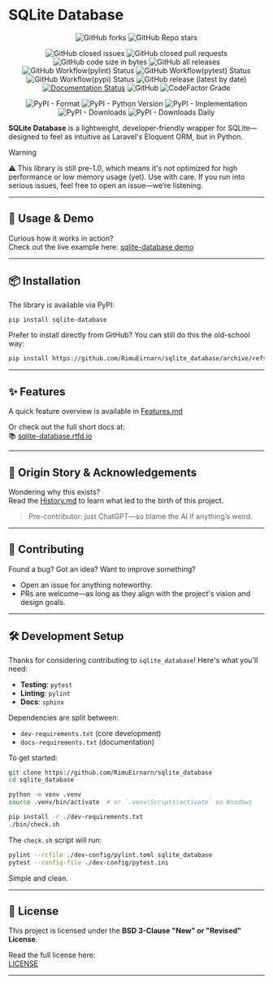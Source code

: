 # SQLite Database

<div align="center">

![GitHub forks](https://img.shields.io/github/forks/RimuEirnarn/sqlite_database?style=social)
![GitHub Repo stars](https://img.shields.io/github/stars/RimuEirnarn/sqlite_database?style=social)

![GitHub closed issues](https://img.shields.io/github/issues-closed-raw/RimuEirnarn/sqlite_database)
![GitHub closed pull requests](https://img.shields.io/github/issues-pr-closed/RimuEirnarn/sqlite_database)
![GitHub code size in bytes](https://img.shields.io/github/languages/code-size/RimuEirnarn/sqlite_database)
![GitHub all releases](https://img.shields.io/github/downloads/RimuEirnarn/sqlite_database/total)
![GitHub Workflow(pylint) Status](https://img.shields.io/github/actions/workflow/status/RimuEirnarn/sqlite_database/pylint.yml?label=lint)
![GitHub Workflow(pytest) Status](https://img.shields.io/github/actions/workflow/status/RimuEirnarn/sqlite_database/pytest.yml?label=tests)
![GitHub Workflow(pypi) Status](https://img.shields.io/github/actions/workflow/status/RimuEirnarn/sqlite_database/python-publish.yml)
![GitHub release (latest by date)](https://img.shields.io/github/v/release/RimuEirnarn/sqlite_database)
[![Documentation Status](https://readthedocs.org/projects/sqlite-database/badge/?version=latest)](https://sqlite-database.readthedocs.io/en/latest/?badge=latest)
![GitHub](https://img.shields.io/github/license/RimuEirnarn/sqlite_database)
![CodeFactor Grade](https://img.shields.io/codefactor/grade/github/RimuEirnarn/sqlite_database)

![PyPI - Format](https://img.shields.io/pypi/format/sqlite-database)
![PyPI - Python Version](https://img.shields.io/pypi/pyversions/sqlite-database)
![PyPI - Implementation](https://img.shields.io/pypi/implementation/sqlite-database)
![PyPI - Downloads](https://img.shields.io/pypi/dm/sqlite-database?label=%28PyPI%29%20downloads)
![PyPI - Downloads Daily](https://img.shields.io/pypi/dd/sqlite_database?label=(PyPI)%20downloads%20daily)


</div>

**SQLite Database** is a lightweight, developer-friendly wrapper for SQLite—designed to feel as intuitive as Laravel's Eloquent ORM, but in Python.

> [!WARNING]
> ⚠️ This library is still pre-1.0, which means it's not optimized for high performance or low memory usage (yet). Use with care. If you run into serious issues, feel free to open an issue—we’re listening.

---

## 🚀 Usage & Demo

Curious how it works in action?  
Check out the live example here: [sqlite-database demo](https://github.com/RimuEirnarn/sqlite_database_demo)

---

## 📦 Installation

The library is available via PyPI:

```sh
pip install sqlite-database
```

Prefer to install directly from GitHub? You can still do this the old-school way:

```sh
pip install https://github.com/RimuEirnarn/sqlite_database/archive/refs/tags/<latest-version>.zip
```

---

## ✨ Features

A quick feature overview is available in [Features.md](https://github.com/RimuEirnarn/sqlite_database/blob/main/docs/SimpleGuide.md)

Or check out the full short docs at:  
📚 [sqlite-database.rtfd.io](https://sqlite-database.rtfd.io/)

---

## 📖 Origin Story & Acknowledgements

Wondering why this exists?  
Read the [History.md](History.md) to learn what led to the birth of this project.

> Pre-contributor: just ChatGPT—so blame the AI if anything’s weird.

---

## 🤝 Contributing

Found a bug? Got an idea? Want to improve something?

- Open an issue for anything noteworthy.
- PRs are welcome—as long as they align with the project's vision and design goals.

---

## 🛠️ Development Setup

Thanks for considering contributing to `sqlite_database`! Here's what you'll need:

- **Testing**: `pytest`
- **Linting**: `pylint`
- **Docs**: `sphinx`

Dependencies are split between:
- `dev-requirements.txt` (core development)
- `docs-requirements.txt` (documentation)

To get started:

```sh
git clone https://github.com/RimuEirnarn/sqlite_database
cd sqlite_database

python -m venv .venv
source .venv/bin/activate  # or `.venv\Scripts\activate` on Windows

pip install -r ./dev-requirements.txt
./bin/check.sh
```

The `check.sh` script will run:

```sh
pylint --rcfile ./dev-config/pylint.toml sqlite_database
pytest --config-file ./dev-config/pytest.ini
```

Simple and clean.

---

## 📄 License

This project is licensed under the **BSD 3-Clause "New" or "Revised" License**.

Read the full license here:  
[LICENSE](https://github.com/RimuEirnarn/sqlite_database/blob/main/LICENSE)

---
